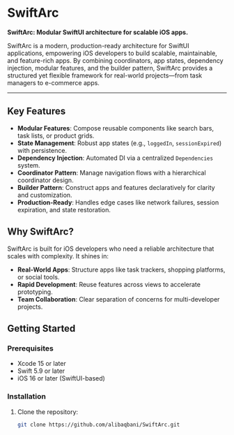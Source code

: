 # SwiftArc

**SwiftArc: Modular SwiftUI architecture for scalable iOS apps.**

SwiftArc is a modern, production-ready architecture for SwiftUI applications, empowering iOS developers to build scalable, maintainable, and feature-rich apps. By combining coordinators, app states, dependency injection, modular features, and the builder pattern, SwiftArc provides a structured yet flexible framework for real-world projects—from task managers to e-commerce apps.

---

## Key Features
- **Modular Features**: Compose reusable components like search bars, task lists, or product grids.
- **State Management**: Robust app states (e.g., `loggedIn`, `sessionExpired`) with persistence.
- **Dependency Injection**: Automated DI via a centralized `Dependencies` system.
- **Coordinator Pattern**: Manage navigation flows with a hierarchical coordinator design.
- **Builder Pattern**: Construct apps and features declaratively for clarity and customization.
- **Production-Ready**: Handles edge cases like network failures, session expiration, and state restoration.

## Why SwiftArc?
SwiftArc is built for iOS developers who need a reliable architecture that scales with complexity. It shines in:
- **Real-World Apps**: Structure apps like task trackers, shopping platforms, or social tools.
- **Rapid Development**: Reuse features across views to accelerate prototyping.
- **Team Collaboration**: Clear separation of concerns for multi-developer projects.

## Getting Started

### Prerequisites
- Xcode 15 or later
- Swift 5.9 or later
- iOS 16 or later (SwiftUI-based)

### Installation
1. Clone the repository:
   ```bash
   git clone https://github.com/alibaqbani/SwiftArc.git
